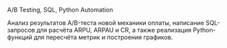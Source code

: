 A/B Testing, SQL, Python Automation

Анализ результатов A/B-теста новой механики оплаты, написание SQL-запросов для расчёта ARPU, ARPAU и CR,
 а также реализация Python-функций для пересчёта метрик и построения графиков.


